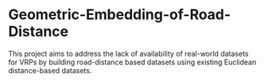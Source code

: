 # Geometric-Embedding-of-Road-Distance
This project aims to address the lack of availability of real-world datasets for VRPs by building road-distance based datasets using existing Euclidean distance-based datasets.
